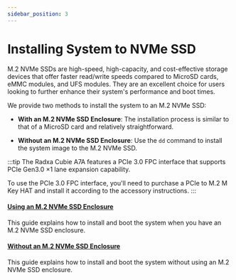 ```yaml
---
sidebar_position: 3
---
```


# Installing System to NVMe SSD

M.2 NVMe SSDs are high-speed, high-capacity, and cost-effective storage devices that offer faster read/write speeds compared to MicroSD cards, eMMC modules, and UFS modules. They are an excellent choice for users looking to further enhance their system's performance and boot times.

We provide two methods to install the system to an M.2 NVMe SSD:

- **With an M.2 NVMe SSD Enclosure**: The installation process is similar to that of a MicroSD card and relatively straightforward.

- **Without an M.2 NVMe SSD Enclosure**: Use the `dd` command to install the system image to the M.2 NVMe SSD.

:::tip
The Radxa Cubie A7A features a PCIe 3.0 FPC interface that supports PCIe Gen3.0 ×1 lane expansion capability.

To use the PCIe 3.0 FPC interface, you'll need to purchase a PCIe to M.2 M Key HAT and install it according to the accessory instructions.
:::

#### [Using an M.2 NVMe SSD Enclosure](/cubie/a7a/getting-started/install-system/nvme-system/nvme_reader)

This guide explains how to install and boot the system when you have an M.2 NVMe SSD enclosure.

#### [Without an M.2 NVMe SSD Enclosure](/cubie/a7a/getting-started/install-system/nvme-system/no_nvme_reader)

This guide explains how to install and boot the system without using an M.2 NVMe SSD enclosure.
